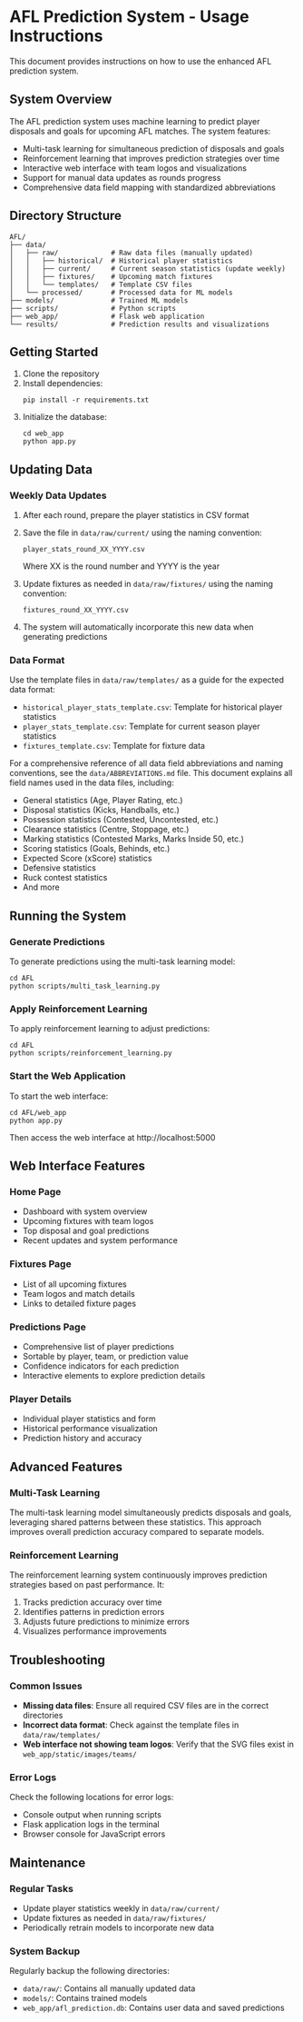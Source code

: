 # AFL Prediction System - Usage Instructions

This document provides instructions on how to use the enhanced AFL prediction system.

## System Overview

The AFL prediction system uses machine learning to predict player disposals and goals for upcoming AFL matches. The system features:

- Multi-task learning for simultaneous prediction of disposals and goals
- Reinforcement learning that improves prediction strategies over time
- Interactive web interface with team logos and visualizations
- Support for manual data updates as rounds progress
- Comprehensive data field mapping with standardized abbreviations

## Directory Structure

```
AFL/
├── data/
│   ├── raw/             # Raw data files (manually updated)
│   │   ├── historical/  # Historical player statistics
│   │   ├── current/     # Current season statistics (update weekly)
│   │   ├── fixtures/    # Upcoming match fixtures
│   │   └── templates/   # Template CSV files
│   └── processed/       # Processed data for ML models
├── models/              # Trained ML models
├── scripts/             # Python scripts
├── web_app/             # Flask web application
└── results/             # Prediction results and visualizations
```

## Getting Started

1. Clone the repository
2. Install dependencies:
   ```
   pip install -r requirements.txt
   ```
3. Initialize the database:
   ```
   cd web_app
   python app.py
   ```

## Updating Data

### Weekly Data Updates

1. After each round, prepare the player statistics in CSV format
2. Save the file in `data/raw/current/` using the naming convention:
   ```
   player_stats_round_XX_YYYY.csv
   ```
   Where XX is the round number and YYYY is the year

3. Update fixtures as needed in `data/raw/fixtures/` using the naming convention:
   ```
   fixtures_round_XX_YYYY.csv
   ```

4. The system will automatically incorporate this new data when generating predictions

### Data Format

Use the template files in `data/raw/templates/` as a guide for the expected data format:

- `historical_player_stats_template.csv`: Template for historical player statistics
- `player_stats_template.csv`: Template for current season player statistics
- `fixtures_template.csv`: Template for fixture data

For a comprehensive reference of all data field abbreviations and naming conventions, see the `data/ABBREVIATIONS.md` file. This document explains all field names used in the data files, including:

- General statistics (Age, Player Rating, etc.)
- Disposal statistics (Kicks, Handballs, etc.)
- Possession statistics (Contested, Uncontested, etc.)
- Clearance statistics (Centre, Stoppage, etc.)
- Marking statistics (Contested Marks, Marks Inside 50, etc.)
- Scoring statistics (Goals, Behinds, etc.)
- Expected Score (xScore) statistics
- Defensive statistics
- Ruck contest statistics
- And more

## Running the System

### Generate Predictions

To generate predictions using the multi-task learning model:

```
cd AFL
python scripts/multi_task_learning.py
```

### Apply Reinforcement Learning

To apply reinforcement learning to adjust predictions:

```
cd AFL
python scripts/reinforcement_learning.py
```

### Start the Web Application

To start the web interface:

```
cd AFL/web_app
python app.py
```

Then access the web interface at http://localhost:5000

## Web Interface Features

### Home Page

- Dashboard with system overview
- Upcoming fixtures with team logos
- Top disposal and goal predictions
- Recent updates and system performance

### Fixtures Page

- List of all upcoming fixtures
- Team logos and match details
- Links to detailed fixture pages

### Predictions Page

- Comprehensive list of player predictions
- Sortable by player, team, or prediction value
- Confidence indicators for each prediction
- Interactive elements to explore prediction details

### Player Details

- Individual player statistics and form
- Historical performance visualization
- Prediction history and accuracy

## Advanced Features

### Multi-Task Learning

The multi-task learning model simultaneously predicts disposals and goals, leveraging shared patterns between these statistics. This approach improves overall prediction accuracy compared to separate models.

### Reinforcement Learning

The reinforcement learning system continuously improves prediction strategies based on past performance. It:

1. Tracks prediction accuracy over time
2. Identifies patterns in prediction errors
3. Adjusts future predictions to minimize errors
4. Visualizes performance improvements

## Troubleshooting

### Common Issues

- **Missing data files**: Ensure all required CSV files are in the correct directories
- **Incorrect data format**: Check against the template files in `data/raw/templates/`
- **Web interface not showing team logos**: Verify that the SVG files exist in `web_app/static/images/teams/`

### Error Logs

Check the following locations for error logs:

- Console output when running scripts
- Flask application logs in the terminal
- Browser console for JavaScript errors

## Maintenance

### Regular Tasks

- Update player statistics weekly in `data/raw/current/`
- Update fixtures as needed in `data/raw/fixtures/`
- Periodically retrain models to incorporate new data

### System Backup

Regularly backup the following directories:

- `data/raw/`: Contains all manually updated data
- `models/`: Contains trained models
- `web_app/afl_prediction.db`: Contains user data and saved predictions
